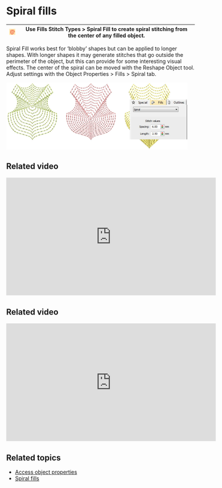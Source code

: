 # Spiral fills

| ![SpiralFill.png](assets/SpiralFill.png) | Use Fills Stitch Types > Spiral Fill to create spiral stitching from the center of any filled object. |
| ---------------------------------------- | ----------------------------------------------------------------------------------------------------- |

Spiral Fill works best for ‘blobby’ shapes but can be applied to longer shapes. With longer shapes it may generate stitches that go outside the perimeter of the object, but this can provide for some interesting visual effects. The center of the spiral can be moved with the Reshape Object tool. Adjust settings with the Object Properties > Fills > Spiral tab.

![SpiralFillEffects.png](assets/SpiralFillEffects.png)

## Related video

<iframe src="https://www.youtube.com/embed/ymGpdFO2bp4" frameborder="0" 
		 allow="accelerometer; autoplay; encrypted-media; gyroscope; picture-in-picture" 
		 allowfullscreen="" style="width: 560px; height: 315px;">
<p>&#160;</p>
</iframe>

## Related video

<iframe src="https://www.youtube.com/embed/alTI1Q9UkGQ" frameborder="0" 
		 allow="accelerometer; autoplay; encrypted-media; gyroscope; picture-in-picture" 
		 allowfullscreen="" style="width: 560px; height: 315px;">
<p>&#160;</p>
</iframe>

## Related topics

- [Access object properties](../../Basics/basics/Access_object_properties)
- [Spiral fills](../../Decorative/curves/Spiral_fills)
